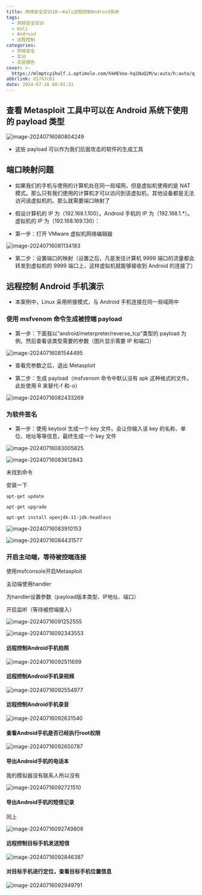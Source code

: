 ```yaml
---
title: 网络安全实训10——Kali远程控制Android系统
tags:
  - 网络安全实训
  - Kali
  - Android
  - 远程控制
categories:
  - 网络安全
  - 实训
  - 实验报告
cover: >-
  https://mlmptcyihulf.i.optimole.com/hkHEVoo-hq1NuQ2M/w:auto/h:auto/q:100/https://vcube-sl.lk/wp-content/uploads/2020/06/14618887-1.jpg
abbrlink: d1743c61
date: 2024-07-16 08:01:31
---
```


## 查看 Metasploit 工具中可以在 Android 系统下使用的 payload 类型

![image-20240716080804249](../images/zuolao/10/image-20240716080804249.png)

- 这些 payload 可以作为我们后面攻击的软件的生成工具

## 端口映射问题

- 如果我们的手机与使用的计算机处在同一局域网，但是虚拟机使用的是 NAT 模式。那么只有我们使用的计算机才可以访问到该虚拟机，其他设备都是无法访问该虚拟机的。那么就需要端口映射了

- 假设计算机的 IP 为（192.168.1.100）。Android 手机的 IP 为（192.168.1.*）。虚拟机的 IP 为（192.168.169.130）：

- 第一步：打开 VMware 虚拟机网络编辑器

![image-20240716081134183](../images/zuolao/10/image-20240716081134183.png)

- 第二步：设置端口的映射（设置之后，凡是发往计算机 9999 端口的流量都会转发到虚拟机的 9999 端口上，这样虚拟机就能够接收到 Android 的连接了）

## 远程控制 Android 手机演示

- 本案例中，Linux 采用桥接模式，与 Android 手机连接在同一局域网中

### 使用 msfvenom 命令生成被控端 payload

- 第一步：下面我以“android/meterpreter/reverse_tcp”类型的 payload 为例，然后查看该类型需要的参数（图片显示需要 IP 和端口）

![image-20240716081544495](../images/zuolao/10/image-20240716081544495.png)

- 查看完参数之后，退出 Metasploit

- 第二步：生成 payload（msfvenom 命令中默认没有 apk 这种格式的文件。此处使用 R 来替代-f 和-o）

![image-20240716082433269](../images/zuolao/10/image-20240716082433269.png)

### 为软件签名

- 第一步：使用 keytool 生成一个 key 文件。会让你输入该 key 的名称、单位、地址等等信息，最终生成一个 key 文件

![image-20240716083005825](../images/zuolao/10/image-20240716083005825.png)

![image-20240716083612843](../images/zuolao/10/image-20240716083612843.png)

未找到命令

安装一下

```
apt-get update

apt-get upgrade

apt-get install openjdk-11-jdk-headless
```

![image-20240716083910153](../images/zuolao/10/image-20240716083910153.png)

![image-20240716084431577](../images/zuolao/10/image-20240716084431577.png)

### 开启主动端，等待被控端连接

使用msfconsole开启Metasploit

主动端使用handler

为handler设置参数（payload版本类型、IP地址、端口）

开启监听（等待被控端接入）

![image-20240716091252555](../images/zuolao/10/image-20240716091252555.png)

![image-20240716092343553](../images/zuolao/10/image-20240716092343553.png)

#### 远程控制Android手机拍照

![image-20240716092511699](../images/zuolao/10/image-20240716092511699.png)

#### 远程控制Android手机录视频

![image-20240716092554977](../images/zuolao/10/image-20240716092554977.png)

#### 远程控制Android手机录音

![image-20240716092631540](../images/zuolao/10/image-20240716092631540.png)

#### 查看Android手机是否已经执行root权限

![image-20240716092650787](../images/zuolao/10/image-20240716092650787.png)

#### 导出Android手机的电话本

我的模拟器没有联系人所以没有

![image-20240716092721510](../images/zuolao/10/image-20240716092721510.png)

#### 导出Android手机的短信记录

同上

![image-20240716092749806](../images/zuolao/10/image-20240716092749806.png)

#### 远程控制目标手机发送短信

![image-20240716092846387](../images/zuolao/10/image-20240716092846387.png)

#### 对目标手机进行定位，查看目标手机位置信息

![image-20240716092949791](../images/zuolao/10/image-20240716092949791.png)
